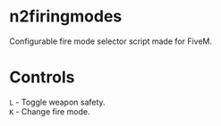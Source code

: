 # n2firingmodes
Configurable fire mode selector script made for FiveM. 

# Controls
`L` - Toggle weapon safety.<br>
`K` - Change fire mode.

